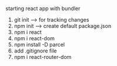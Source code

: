 starting react app with bundler

1. git init --> for tracking changes
2. npm init --> create default package.json
3. npm i react
4. npm i react-dom
5. npm install -D parcel
6. add .gitignore file
7. npm i react-router-dom
